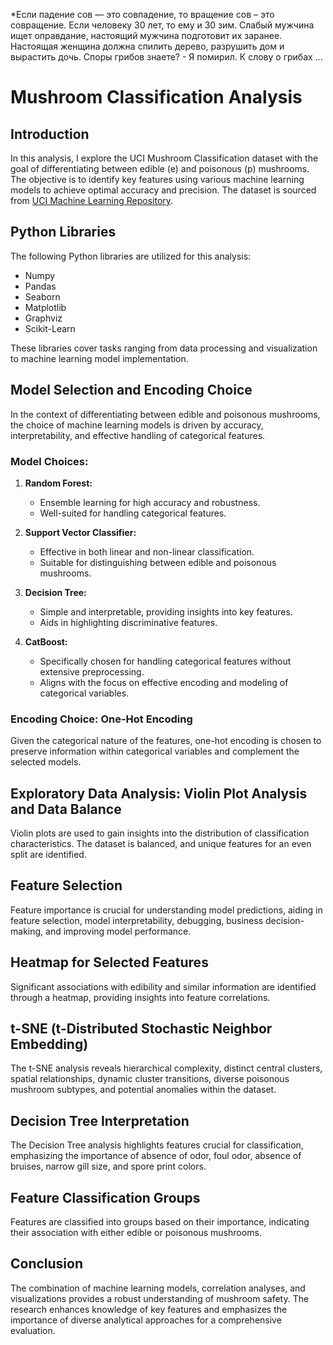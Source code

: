 *Если падение сов — это совпадение, то вращение сов – это совращение. Если человеку 30 лет, то ему и 30 зим. Слабый мужчина ищет оправдание, настоящий мужчина подготовит их заранее. Настоящая женщина должна спилить дерево, разрушить дом и вырастить дочь. Споры грибов знаете? - Я помирил. 
К слову о грибах ...


# Mushroom Classification Analysis

## Introduction

In this analysis, I explore the UCI Mushroom Classification dataset with the goal of differentiating between edible (e) and poisonous (p) mushrooms. The objective is to identify key features using various machine learning models to achieve optimal accuracy and precision. The dataset is sourced from [UCI Machine Learning Repository](https://archive.ics.uci.edu/dataset/73/mushroom).

## Python Libraries

The following Python libraries are utilized for this analysis:
- Numpy
- Pandas
- Seaborn
- Matplotlib
- Graphviz
- Scikit-Learn

These libraries cover tasks ranging from data processing and visualization to machine learning model implementation.

## Model Selection and Encoding Choice

In the context of differentiating between edible and poisonous mushrooms, the choice of machine learning models is driven by accuracy, interpretability, and effective handling of categorical features.

### Model Choices:

1. **Random Forest:**
   - Ensemble learning for high accuracy and robustness.
   - Well-suited for handling categorical features.

2. **Support Vector Classifier:**
   - Effective in both linear and non-linear classification.
   - Suitable for distinguishing between edible and poisonous mushrooms.

3. **Decision Tree:**
   - Simple and interpretable, providing insights into key features.
   - Aids in highlighting discriminative features.

4. **CatBoost:**
   - Specifically chosen for handling categorical features without extensive preprocessing.
   - Aligns with the focus on effective encoding and modeling of categorical variables.

### Encoding Choice: One-Hot Encoding

Given the categorical nature of the features, one-hot encoding is chosen to preserve information within categorical variables and complement the selected models.

## Exploratory Data Analysis: Violin Plot Analysis and Data Balance

Violin plots are used to gain insights into the distribution of classification characteristics. The dataset is balanced, and unique features for an even split are identified.

## Feature Selection

Feature importance is crucial for understanding model predictions, aiding in feature selection, model interpretability, debugging, business decision-making, and improving model performance.

## Heatmap for Selected Features

Significant associations with edibility and similar information are identified through a heatmap, providing insights into feature correlations.

## t-SNE (t-Distributed Stochastic Neighbor Embedding)

The t-SNE analysis reveals hierarchical complexity, distinct central clusters, spatial relationships, dynamic cluster transitions, diverse poisonous mushroom subtypes, and potential anomalies within the dataset.

## Decision Tree Interpretation

The Decision Tree analysis highlights features crucial for classification, emphasizing the importance of absence of odor, foul odor, absence of bruises, narrow gill size, and spore print colors.

## Feature Classification Groups

Features are classified into groups based on their importance, indicating their association with either edible or poisonous mushrooms.

## Conclusion

The combination of machine learning models, correlation analyses, and visualizations provides a robust understanding of mushroom safety. The research enhances knowledge of key features and emphasizes the importance of diverse analytical approaches for a comprehensive evaluation.
